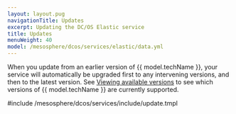 ```yaml
---
layout: layout.pug
navigationTitle: Updates
excerpt: Updating the DC/OS Elastic service
title: Updates
menuWeight: 40
model: /mesosphere/dcos/services/elastic/data.yml
---
```

When you update from an earlier version of {{ model.techName }}, your service will automatically be upgraded first to any intervening versions, and then to the latest version. See [Viewing available versions](/mesosphere/dcos/services/elastic/3.1.2-7.6.0/updates/#viewing-available-versions) to see which versions of {{ model.techName }} are currently supported.

#include /mesosphere/dcos/services/include/update.tmpl
